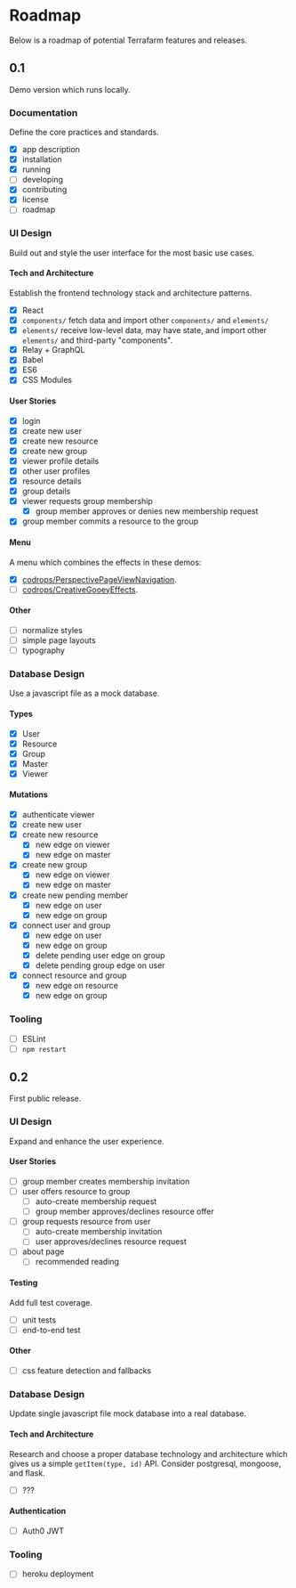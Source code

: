 # Roadmap

Below is a roadmap of potential Terrafarm features and releases.

## 0.1

Demo version which runs locally.

### Documentation

Define the core practices and standards.

- [x] app description
- [x] installation
- [x] running
- [ ] developing
- [x] contributing
- [x] license
- [ ] roadmap

### UI Design

Build out and style the user interface for the most basic use cases.

#### Tech and Architecture
Establish the frontend technology stack and architecture patterns.
- [x] React
- [x] `components/` fetch data and import other `components/` and `elements/`
- [x] `elements/` receive low-level data, may have state, and import other `elements/` and third-party "components".
- [x] Relay + GraphQL
- [x] Babel
- [x] ES6
- [x] CSS Modules

#### User Stories
- [x] login
- [x] create new user
- [x] create new resource
- [x] create new group
- [x] viewer profile details
- [x] other user profiles
- [x] resource details
- [x] group details
- [x] viewer requests group membership
  - [x] group member approves or denies new membership request
- [x] group member commits a resource to the group

#### Menu
A menu which combines the effects in these demos:
- [x] [codrops/PerspectivePageViewNavigation](https://github.com/codrops/PerspectivePageViewNavigation).
- [ ] [codrops/CreativeGooeyEffects](https://github.com/codrops/CreativeGooeyEffects).

#### Other
- [ ] normalize styles
- [ ] simple page layouts
- [ ] typography

### Database Design

Use a javascript file as a mock database.

#### Types
- [x] User
- [x] Resource
- [x] Group
- [x] Master
- [x] Viewer

#### Mutations
- [x] authenticate viewer
- [x] create new user
- [x] create new resource
  - [x] new edge on viewer
  - [x] new edge on master
- [x] create new group
  - [x] new edge on viewer
  - [x] new edge on master
- [x] create new pending member
  - [x] new edge on user
  - [x] new edge on group
- [x] connect user and group
  - [x] new edge on user
  - [x] new edge on group
  - [x] delete pending user edge on group
  - [x] delete pending group edge on user
- [x] connect resource and group
  - [x] new edge on resource
  - [x] new edge on group

### Tooling

- [ ] ESLint
- [ ] `npm restart`

## 0.2

First public release.

### UI Design

Expand and enhance the user experience.

#### User Stories
- [ ] group member creates membership invitation
- [ ] user offers resource to group
  - [ ] auto-create membership request
  - [ ] group member approves/declines resource offer
- [ ] group requests resource from user
  - [ ] auto-create membership invitation
  - [ ] user approves/declines resource request
- [ ] about page
  - [ ] recommended reading

#### Testing
Add full test coverage.
- [ ] unit tests
- [ ] end-to-end test

#### Other
- [ ] css feature detection and fallbacks

### Database Design

Update single javascript file mock database into a real database.

#### Tech and Architecture
Research and choose a proper database technology and architecture which gives 
us a simple `getItem(type, id)` API. Consider postgresql, mongoose, and flask.
- [ ] ???

#### Authentication
- [ ] Auth0 JWT

### Tooling

- [ ] heroku deployment
